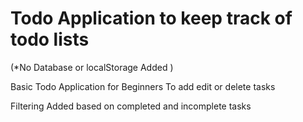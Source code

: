 # Todo Application to keep track of todo lists 

(*No Database or localStorage Added )

Basic Todo Application for Beginners To add edit or delete tasks

Filtering Added based on completed and incomplete tasks
